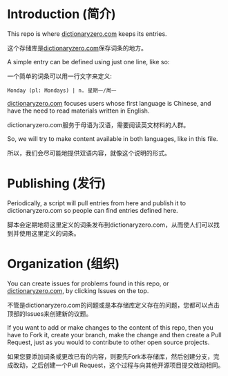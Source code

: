 
# Introduction (简介)

This repo is where [dictionaryzero.com](https://dictionaryzero.com) keeps its entries.

这个存储库是[dictionaryzero.com](https://dictionaryzero.com)保存词条的地方。

A simple entry can be defined using just one line, like so:

一个简单的词条可以用一行文字来定义:

```
Monday (pl: Mondays) | n. 星期一/周一
```

[dictionaryzero.com](https://dictionaryzero.com) focuses users whose first language is Chinese, and have the need to read materials written in English.

dictionaryzero.com服务于母语为汉语，需要阅读英文材料的人群。

So, we will try to make content available in both languages, like in this file.

所以，我们会尽可能地提供双语内容，就像这个说明的形式。

# Publishing (发行)

Periodically, a script will pull entries from here and publish it to dictionaryzero.com so people can find entries defined here.

脚本会定期地将这里定义的词条发布到dictionaryzero.com，从而使人们可以找到并使用这里定义的词条。

# Organization (组织)

You can create issues for problems found in this repo, or [dictionaryzero.com](https://dictionaryzero.com), by clicking Issues on the top.

不管是dictionaryzero.com的问题或是本存储库定义存在的问题，您都可以点击顶部的Issues来创建新的议题。

If you want to add or make changes to the content of this repo, then you have to Fork it, create your branch, make the change and then create a Pull Request, just as you would to contribute to other open source projects.

如果您要添加词条或更改已有的内容，则要先Fork本存储库，然后创建分支，完成改动，之后创建一个Pull Request，这个过程与向其他开源项目提交改动相同。
